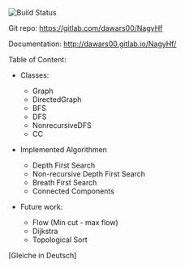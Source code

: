 ![Build Status](https://gitlab.com/dawars00/NagyHf/badges/master/build.svg)

Git repo: https://gitlab.com/dawars00/NagyHf

Documentation: http://dawars00.gitlab.io/NagyHf/

Table of Content:

* Classes:
    * Graph
    * DirectedGraph
    * BFS
    * DFS
    * NonrecursiveDFS
    * CC

* Implemented Algorithmen
    * Depth First Search
    * Non-recursive Depth First Search
    * Breath First Search
    * Connected Components
* Future work:
    * Flow (Min cut - max flow)
    * Dijkstra
    * Topological Sort

[Gleiche in Deutsch]